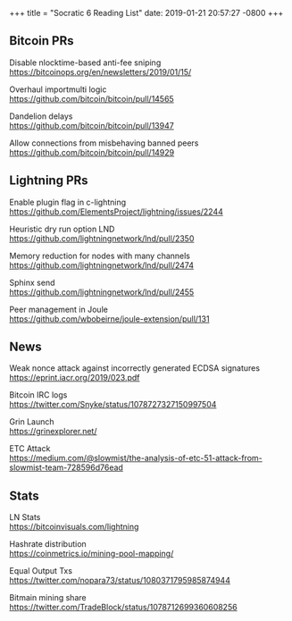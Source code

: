 +++
title =  "Socratic 6 Reading List"
date:   2019-01-21 20:57:27 -0800
+++

## Bitcoin PRs

Disable nlocktime-based anti-fee sniping  
<https://bitcoinops.org/en/newsletters/2019/01/15/>

Overhaul importmulti logic  
<https://github.com/bitcoin/bitcoin/pull/14565>

Dandelion delays  
<https://github.com/bitcoin/bitcoin/pull/13947>

Allow connections from misbehaving banned peers  
<https://github.com/bitcoin/bitcoin/pull/14929>

## Lightning PRs

Enable plugin flag in c-lightning  
<https://github.com/ElementsProject/lightning/issues/2244>

Heuristic dry run option LND  
<https://github.com/lightningnetwork/lnd/pull/2350>

Memory reduction for nodes with many channels  
<https://github.com/lightningnetwork/lnd/pull/2474>

Sphinx send  
<https://github.com/lightningnetwork/lnd/pull/2455>

Peer management in Joule  
<https://github.com/wbobeirne/joule-extension/pull/131>

## News

Weak nonce attack against incorrectly generated ECDSA signatures  
<https://eprint.iacr.org/2019/023.pdf>

Bitcoin IRC logs  
<https://twitter.com/Snyke/status/1078727327150997504>

Grin Launch  
<https://grinexplorer.net/>

ETC Attack  
<https://medium.com/@slowmist/the-analysis-of-etc-51-attack-from-slowmist-team-728596d76ead>


## Stats

LN Stats  
<https://bitcoinvisuals.com/lightning>

Hashrate distribution  
<https://coinmetrics.io/mining-pool-mapping/>

Equal Output Txs  
<https://twitter.com/nopara73/status/1080371795985874944>

Bitmain mining share  
<https://twitter.com/TradeBlock/status/1078712699360608256>
